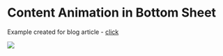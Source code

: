 # Content Animation in Bottom Sheet
Example created for blog article - [click](https://vdlasov.medium.com/animate-change-height-in-bottom-sheet-ed432049e7c)

<image src="https://miro.medium.com/v2/resize:fit:540/1*q8Kp9gl8XAQOrixd2Pf61A.gif"/>
